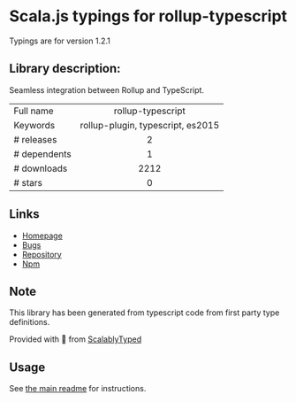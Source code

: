 
# Scala.js typings for rollup-typescript

Typings are for version 1.2.1

## Library description:
Seamless integration between Rollup and TypeScript.

|                    |                 |
| ------------------ | :-------------: |
| Full name          | rollup-typescript |
| Keywords           | rollup-plugin, typescript, es2015 |
| # releases         | 2 |
| # dependents       | 1 |
| # downloads        | 2212 |
| # stars            | 0 |

## Links
- [Homepage](https://github.com/glixlur/rollup-typescript)
- [Bugs](https://github.com/glixlur/rollup-typescript/issues)
- [Repository](https://github.com/glixlur/rollup-typescript)
- [Npm](https://www.npmjs.com/package/rollup-typescript)
    


## Note
This library has been generated from typescript code from first party type definitions.

Provided with :purple_heart: from [ScalablyTyped](https://github.com/oyvindberg/ScalablyTyped)

## Usage
See [the main readme](../../readme.md) for instructions.


